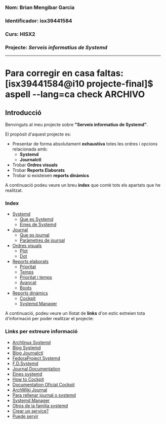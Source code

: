### Nom: Brian Mengibar Garcia

### Identificador: isx39441584

### Curs: HISX2

### Projecte: _Serveis informatius de Systemd_
---------------------------------------------------

# Para corregir en casa faltas: [isx39441584@i10 projecte-final]$ aspell --lang=ca check ARCHIVO

## Introducció

Benvinguts al meu projecte sobre **"Serveis informatius de Systemd"**.

El propòsit d'aquest projecte es:
* Presentar de forma absolutament **exhaustiva** totes les ordres i opcions relacionada amb:
  * **Systemd**
  * **Journalctl**
* Trobar **Ordres visuals**
* Trobar **Reports Elaborats**
* Trobar si existeixen **reports dinàmics**

A continuació podeu veure un breu **index** que conté tots els apartats 
que he realitzat.

### Index
* [Systemd][]
  * [Que es Systemd][]
  * [Eines de Systemd][]
* [Journal][]
  * [Que es journal][]
  * [Paràmetres de journal][]
* [Ordres visuals][]
  * [Plot][]
  * [Dot][]
* [Reports elaborats][]
  * [Prioritat][]
  * [Temps][]
  * [Prioritat i temps][]
  * [Avançat][]
  * [Boots][]
* [Reports dinàmics][]
  * [Cockpit][]
  * [Systemd Manager][]

A continuació, podeu veure un llistat de **links** d'on estic extreien 
tota d'informació per poder realitzar el projecte:

### Links per extreure informació
* [Archlinux Systemd][]
* [Blog Systemd][]
* [Blog Journalctl][]
* [FedoraProject Systemd][]
* [F.D.Systemd][]
* [Journal Documentation][]
* [Eines systemd][]
* [How to Cockpit][]
* [Documentation Oficial Cockpit][]
* [ArchWiki Journal][]
* [Para rellenar journal o systemd][]
* [Systemd Manager][]
* [Otros de la familia systemd][]
* [Crear un service?][]
* [Puede servir][]

[Archlinux Systemd]: https://wiki.archlinux.org/index.php/systemd_(Espa%C3%B1ol)#Uso_b.C3.A1sico_de_systemctl
[Blog Systemd]: http://www.rafaelrojas.net/2012/08/24/entendiendo-a-systemd/
[Blog Journalctl]: https://juncotic.com/journalctl-comandos-interesantes/
[FedoraProject Systemd]: https://fedoraproject.org/wiki/Systemd
[F.D.Systemd]: https://docs.fedoraproject.org/en-US/Fedora/24/html/System_Administrators_Guide/ch-Services_and_Daemons.html
[Journal Documentation]: https://docs.fedoraproject.org/en-US/Fedora/24/html/System_Administrators_Guide/s1-Using_the_Journal.html
[Eines systemd]: https://diversidadyunpocodetodo.blogspot.com.es/2016/07/systemd-analyze-kcm-systemadm-systemctl.html
[How to Cockpit]: https://www.liquidweb.com/kb/how-to-use-cockpit-in-fedora-23/
[Documentation Oficial Cockpit]: http://cockpit-project.org/guide/latest/
[ArchWiki Journal]: https://wiki.archlinux.org/index.php/Systemd#Journal
[Para rellenar journal o systemd]: http://www.elarraydejota.com/guia-tecnica-de-gestion-de-servicios-en-systemd-para-administradores-de-sistemas/
[How to systemd manager]: https://copr.fedorainfracloud.org/coprs/nunodias/systemd-manager/
[Otros de la familia systemd]: https://wiki.christophchamp.com/index.php?title=Systemd#timedatectl
[Crear un service?]: https://www.tecmint.com/create-new-service-units-in-systemd/
[Puede servir]: https://www.digitalocean.com/community/tutorials/how-to-use-systemctl-to-manage-systemd-services-and-units

[Systemd]: notes_systemd.md#systemd
[Que es Systemd]:notes_systemd.md#que-%C3%A9s-systemd
[Eines de Systemd]: notes_eines_systemd.md#systemd-analyze
[Journal]: notes_journal.md#journal
[Que es journal]: notes_journal.md#que-es-journal
[Paràmetres de journal]: notes_journal.md#parametres-de-journalctl
[Reports dinàmics]: reports_dinamics.md#reports-dinamics
[Ordres visuals]: ordres_visuals.md#ordres-visuals
[Reports elaborats]: reports_elaborats.md#reports-elaborats
[Cockpit]: reports_dinamics.md#que-%C3%A9s-cockpit
[Systemd Manager]: reports_dinamics.md#que-%C3%A9s-systemd-manager
[Plot]: ordres_visuals.md#systemd-analyze-plot
[Dot]: ordres_visuals.md#systemd-analyze-dot
[Prioritat]: reports_elaborats.md#per-prioritat
[Temps]: reports_elaborats.md#per-temps
[Prioritat i temps]: reports_elaborats.md#filtrat-per-prioritat-i-temps
[Avançat]: reports_elaborats.md#filtrat-avan%C3%A7at
[Boots]: reports_elaborats.md#filtrat-per-boots
